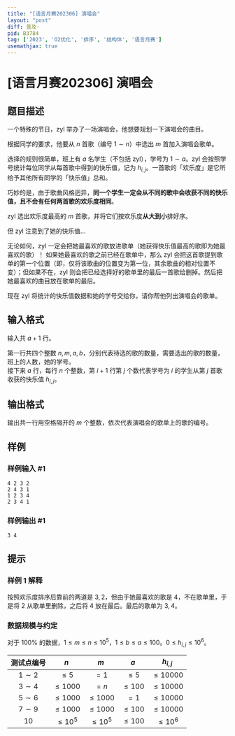 ```yaml
---
title: "[语言月赛202306] 演唱会"
layout: "post"
diff: 普及-
pid: B3784
tag: ['2023', 'O2优化', '排序', '结构体', '语言月赛']
usemathjax: true
---
```


# [语言月赛202306] 演唱会
## 题目描述

一个特殊的节日，zyl 举办了一场演唱会，他想要规划一下演唱会的曲目。

根据同学的要求，他要从 $n$ 首歌（编号 $1\sim n$）中选出 $m$ 首加入演唱会歌单。

选择的规则很简单，班上有 $a$ 名学生（不包括 zyl），学号为 $1\sim a$。zyl 会按照学号统计每位同学从每首歌中得到的快乐值，记为 $h_{i,j}$。一首歌的「欢乐度」是它所给予其他所有同学的「快乐值」总和。

巧妙的是，由于歌曲风格迥异，**同一个学生一定会从不同的歌中会收获不同的快乐值，且不会有任何两首歌的欢乐度相同**。

zyl 选出欢乐度最高的 $m$ 首歌，并将它们按欢乐度**从大到小**排好序。

但 zyl 注意到了她的快乐值...

无论如何，zyl 一定会把她最喜欢的歌放进歌单（她获得快乐值最高的歌即为她最喜欢的歌）！
如果她最喜欢的歌之前已经在歌单中，那么 zyl 会把这首歌提到歌单的第一个位置（即，仅将该歌曲的位置变为第一位，其余歌曲的相对位置不变）；但如果不在，zyl 则会把已经选择好的歌单里的最后一首歌给删掉。然后把她最喜欢的曲目放在歌单的最后。

现在 zyl 将统计的快乐值数据和她的学号交给你，请你帮他列出演唱会的歌单。
## 输入格式

输入共 $a + 1$ 行。

第一行共四个整数 $n, m, a, b$，分别代表待选的歌的数量，需要选出的歌的数量，班上的人数，她的学号。  
接下来 $a$ 行，每行 $n$ 个整数，第 $i+1$ 行第 $j$ 个数代表学号为 $i$ 的学生从第 $j$ 首歌收获的快乐值 $h_{i,j}$。
## 输出格式

输出共一行用空格隔开的 $m$ 个整数，依次代表演唱会的歌单上的歌的编号。
## 样例

### 样例输入 #1
```
4 2 3 2
2 4 3 1
1 2 3 4
2 3 4 1
```
### 样例输出 #1
```
3 4
```
## 提示

### 样例 1 解释
按照欢乐度排序后靠前的两道是 $3, 2$，但由于她最喜欢的歌是 $4$，不在歌单里，于是将 $2$ 从歌单里删除，之后将 $4$ 放在最后。最后的歌单为 $3, 4$。
### 数据规模与约定
对于 $100\%$ 的数据，$1\leq m \leq n \leq 10^5$，$1\leq b \leq a\leq 100$。$0\leq h_{i,j}\leq 10^6$。

| 测试点编号 | $n$ | $m$ | $a$ | $h_{i,j}$ |
| :----------: | :----------: | :----------: | :----------: |:----------:|
| $1 \sim 2$ | $\leq5$ | $=1$ | $\leq5$ |$\leq 10000$|
| $3 \sim 4$ | $\leq1000$ | $=n$ | $\leq100$ |$\leq 10000$|
| $5 \sim 6$ | $\leq 1000$ | $\leq 1000$ | $=1$ |$\leq 10000$|
| $7 \sim 9$ | $\leq1000$ | $\leq1000$ | $\leq100$ |$\leq 10000$|
| $10$ |$\leq 10^5$|$\leq 10^5$|$\leq 100$|$\leq 10^6$|
